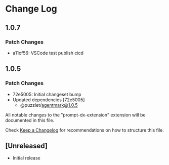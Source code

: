 # Change Log

## 1.0.7

### Patch Changes

- a11cf56: VSCode test publish cicd

## 1.0.5

### Patch Changes

- 72e5005: Initial changeset bump
- Updated dependencies [72e5005]
  - @puzzlet/agentmark@1.0.5

All notable changes to the "prompt-dx-extension" extension will be documented in this file.

Check [Keep a Changelog](http://keepachangelog.com/) for recommendations on how to structure this file.

## [Unreleased]

- Initial release
